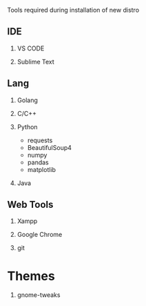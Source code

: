 Tools required during installation of new distro

## IDE

 1. VS CODE

 2. Sublime Text


## Lang

 1. Golang
 
 2. C/C++
 
 2. Python
       *  requests
       *  BeautifulSoup4
       *  numpy
       *  pandas
       *  matplotlib
         
 
 3. Java

## Web Tools

 1. Xampp

 2. Google Chrome

 3. git

# Themes
 1. gnome-tweaks


